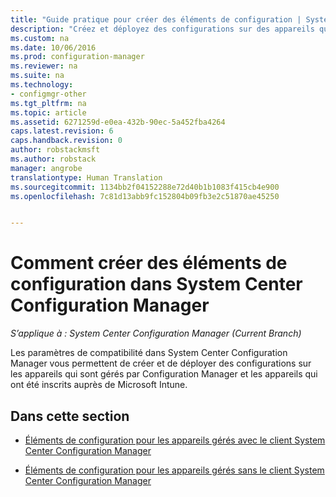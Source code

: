 ```yaml
---
title: "Guide pratique pour créer des éléments de configuration | System Center Configuration Manager"
description: "Créez et déployez des configurations sur des appareils qui sont à la fois gérés par System Center Configuration Manager et inscrits auprès de Microsoft Intune."
ms.custom: na
ms.date: 10/06/2016
ms.prod: configuration-manager
ms.reviewer: na
ms.suite: na
ms.technology:
- configmgr-other
ms.tgt_pltfrm: na
ms.topic: article
ms.assetid: 6271259d-e0ea-432b-90ec-5a452fba4264
caps.latest.revision: 6
caps.handback.revision: 0
author: robstackmsft
ms.author: robstack
manager: angrobe
translationtype: Human Translation
ms.sourcegitcommit: 1134bb2f04152288e72d40b1b1083f415cb4e900
ms.openlocfilehash: 7c81d13abb9fc152804b09fb3e2c51870ae45250


---
```

# <a name="how-to-create-configuration-items-in-system-center-configuration-manager"></a>Comment créer des éléments de configuration dans System Center Configuration Manager

*S’applique à : System Center Configuration Manager (Current Branch)*

Les paramètres de compatibilité dans System Center Configuration Manager vous permettent de créer et de déployer des configurations sur les appareils qui sont gérés par Configuration Manager et les appareils qui ont été inscrits auprès de Microsoft Intune.  

## <a name="in-this-section"></a>Dans cette section  

-   [Éléments de configuration pour les appareils gérés avec le client System Center Configuration Manager](../../compliance/deploy-use/configuration-items-for-devices-managed-with-the-client.md)  

-   [Éléments de configuration pour les appareils gérés sans le client System Center Configuration Manager](../../compliance/deploy-use/configuration-items-for-devices-managed-without-the-client.md)  



<!--HONumber=Nov16_HO1-->



